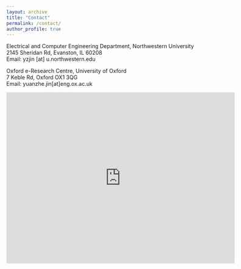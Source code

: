 ```yaml
---
layout: archive
title: "Contact"
permalink: /contact/
author_profile: true
---
```

Electrical and Computer Engineering Department, Northwestern University<br>
2145 Sheridan Rd, Evanston, IL 60208<br>
Email: yzjin [at] u.northwestern.edu

Oxford e-Research Centre, University of Oxford<br>
7 Keble Rd, Oxford OX1 3QG<br>
Email: yuanzhe.jin[at]eng.ox.ac.uk
<iframe src="https://www.google.com/maps/embed?pb=!1m18!1m12!1m3!1d635.4765185698985!2d-1.2581485295476762!3d51.759686081407565!2m3!1f0!2f0!3f0!3m2!1i1024!2i768!4f13.1!3m3!1m2!1s0x4876c6a875a1a275%3A0xf306076fc61647d1!2sOxford%20e-Research%20Centre!5e0!3m2!1szh-CN!2suk!4v1642279890730!5m2!1szh-CN!2suk" width="600" height="450" style="border:0;" allowfullscreen="" loading="lazy"></iframe>
